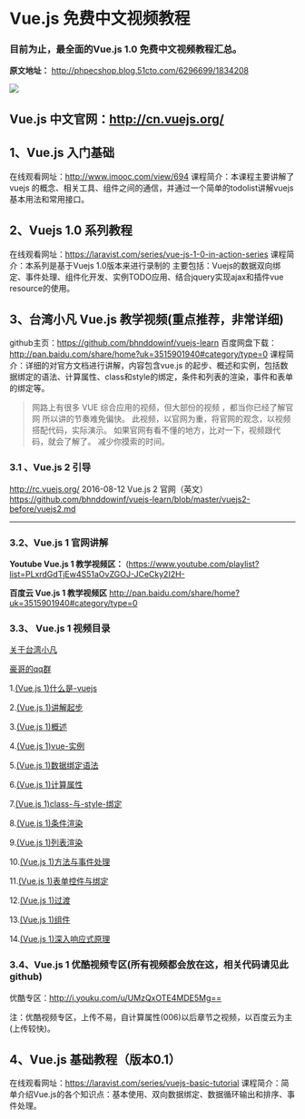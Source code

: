 # Vue.js 免费中文视频教程
### 目前为止，最全面的Vue.js 1.0 免费中文视频教程汇总。

**原文地址：** http://phpecshop.blog.51cto.com/6296699/1834208

![](http://ww4.sinaimg.cn/large/66101050jw1f7hxzrh0scj20yz0bf0sv.jpg)

## Vue.js 中文官网：http://cn.vuejs.org/

## 1、Vue.js 入门基础
在线观看网址：http://www.imooc.com/view/694
课程简介：本课程主要讲解了vuejs 的概念、相关工具、组件之间的通信，并通过一个简单的todolist讲解vuejs基本用法和常用接口。

## 2、Vuejs 1.0 系列教程
在线观看网址：https://laravist.com/series/vue-js-1-0-in-action-series
课程简介：本系列是基于Vuejs 1.0版本来进行录制的
主要包括：Vuejs的数据双向绑定、事件处理、组件化开发、实例TODO应用、结合jquery实现ajax和插件vue resource的使用。

## 3、台湾小凡 Vue.js 教学视频(重点推荐，非常详细)
github主页：https://github.com/bhnddowinf/vuejs-learn
百度网盘下载：http://pan.baidu.com/share/home?uk=3515901940#category/type=0
课程简介：详细的对官方文档进行讲解，内容包含vue.js 的起步、概述和实例，包括数据绑定的语法、计算属性、class和style的绑定，条件和列表的渲染，事件和表单的绑定等。
> 网路上有很多 VUE 综合应用的视频，但大部份的视频 ，都当你已经了解官网 所以讲的节奏难免偏快。 此视频，以官网为重，将官网的观念，以视频搭配代码，实际演示。 如果官网有看不懂的地方，比对一下，视频跟代码，就会了解了。 减少你摸索的时间。

### 3.1 、Vue.js 2 引导
 http://rc.vuejs.org/
 2016-08-12 Vue.js 2 官网（英文）
 https://github.com/bhnddowinf/vuejs-learn/blob/master/vuejs2-before/vuejs2.md

--------------------------------------------------------------
### 3.2、Vue.js 1 官网讲解

**Youtube Vue.js 1 教学视频区：**  (https://www.youtube.com/playlist?list=PLxrdGdTjEw4S51aOvZGOJ-JCeCky2I2H-

 **百度云 Vue.js 1 教学视频区**  http://pan.baidu.com/share/home?uk=3515901940#category/type=0
 

### 3.3、 Vue.js 1 视频目录

  [关于台湾小凡](https://github.com/bhnddowinf/vuejs-learn#台湾小凡)

  [豪哥的qq群](https://github.com/bhnddowinf/vuejs-learn#豪哥的qq群)

  1.[(Vue.js 1)什么是-vuejs](https://github.com/bhnddowinf/vuejs-learn/blob/master/01.md)

  2.[(Vue.js 1)讲解起步](https://github.com/bhnddowinf/vuejs-learn/blob/master/02.md)

  3.[(Vue.js 1)概述](https://github.com/bhnddowinf/vuejs-learn/blob/master/03.md)

  4.[(Vue.js 1)vue-实例](https://github.com/bhnddowinf/vuejs-learn/blob/master/04.md)

  5.[(Vue.js 1)数据绑定语法](https://github.com/bhnddowinf/vuejs-learn/blob/master/05.md)

  6.[(Vue.js 1)计算属性](https://github.com/bhnddowinf/vuejs-learn/blob/master/06.md)

  7.[(Vue.js 1)class-与-style-绑定](https://github.com/bhnddowinf/vuejs-learn/blob/master/07.md)

  8.[(Vue.js 1)条件渲染](https://github.com/bhnddowinf/vuejs-learn/blob/master/08.md)

  9.[(Vue.js 1)列表渲染](https://github.com/bhnddowinf/vuejs-learn/blob/master/09.md)

  10.[(Vue.js 1)方法与事件处理](https://github.com/bhnddowinf/vuejs-learn/blob/master/10.md)

  11.[(Vue.js 1)表单控件与绑定](https://github.com/bhnddowinf/vuejs-learn/blob/master/11.md)

  12.[(Vue.js 1)过渡](https://github.com/bhnddowinf/vuejs-learn/blob/master/12.md)

  13.[(Vue.js 1)组件](https://github.com/bhnddowinf/vuejs-learn/blob/master/13.md)

  14.[(Vue.js 1)深入响应式原理](https://github.com/bhnddowinf/vuejs-learn/blob/master/14.md)

### 3.4、Vue.js 1 优酷视频专区(所有视频都会放在这，相关代码请见此 github)
   优酷专区：http://i.youku.com/u/UMzQxOTE4MDE5Mg==
   
注：优酷视频专区，上传不易，自计算属性(006)以后章节之视频，以百度云为主(上传较快)。

## 4、Vue.js 基础教程（版本0.1）
在线观看网址：https://laravist.com/series/vuejs-basic-tutorial
课程简介：简单介绍Vue.js的各个知识点：基本使用、双向数据绑定、数据循环输出和排序、事件处理。
